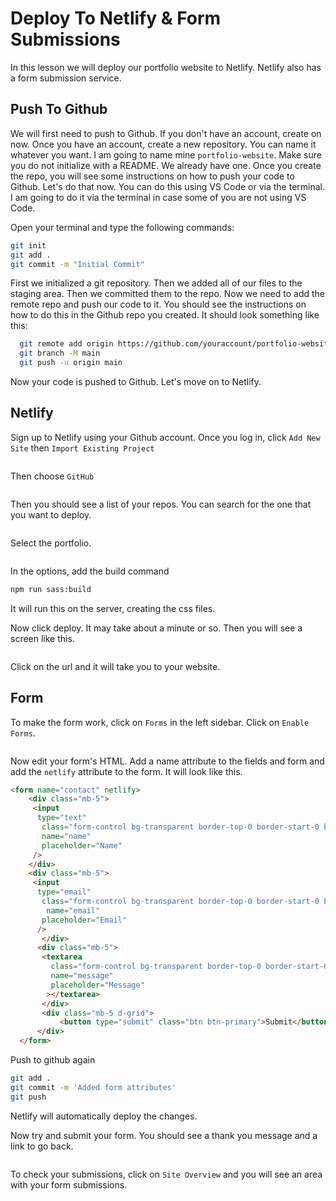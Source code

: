 # Deploy To Netlify & Form Submissions

In this lesson we will deploy our portfolio website to Netlify. Netlify also has a form submission service.

## Push To Github

We will first need to push to Github. If you don't have an account, create on now. Once you have an account, create a new repository. You can name it whatever you want. I am going to name mine `portfolio-website`. Make sure you do not initialize with a README. We already have one. Once you create the repo, you will see some instructions on how to push your code to Github. Let's do that now. You can do this using VS Code or via the terminal. I am going to do it via the terminal in case some of you are not using VS Code.

Open your terminal and type the following commands:

```bash
git init
git add .
git commit -m "Initial Commit"
```

First we initialized a git repository. Then we added all of our files to the staging area. Then we committed them to the repo. Now we need to add the remote repo and push our code to it. You should see the instructions on how to do this in the Github repo you created. It should look something like this:

```bash
  git remote add origin https://github.com/youraccount/portfolio-website.git   #(This will be your own repo/account)
  git branch -M main
  git push -u origin main
```

Now your code is pushed to Github. Let's move on to Netlify.

## Netlify

Sign up to Netlify using your Github account. Once you log in, click `Add New Site` then `Import Existing Project`

<img src="images/addnew.png" alt="" />

Then choose `GitHub`

<img src="images/connect.png" alt="" />

Then you should see a list of your repos. You can search for the one that you want to deploy.


<img src="images/repos.png" alt="" />

 Select the portfolio.

<img src="images/import.png" alt="" />

In the options, add the build command 

```bash
npm run sass:build
```


It will run this on the server, creating the css files.

Now click deploy. It may take about a minute or so. Then you will see a screen like this.

<img src="images/success.png" alt="" />

Click on the url and it will take you to your website.

## Form

To make the form work, click on `Forms` in the left sidebar. Click on `Enable Forms`.

<img src="images/enableforms.png" alt="" />

Now edit your form's HTML. Add a name attribute to the fields and form and add the `netlify` attribute to the form. It will look like this.

```html
<form name="contact" netlify>
    <div class="mb-5">
     <input
      type="text"
       class="form-control bg-transparent border-top-0 border-start-0 border-end-0 rounded-0 border-muted text-white"
       name="name"
       placeholder="Name"
     />
    </div>
    <div class="mb-5">
     <input
      type="email"
       class="form-control bg-transparent border-top-0 border-start-0 border-end-0 rounded-0 border-muted text-white"
        name="email"
       placeholder="Email"
      />
       </div>
      <div class="mb-5">
       <textarea
         class="form-control bg-transparent border-top-0 border-start-0 border-end-0 rounded-0 border-muted text-white"
         name="message"
         placeholder="Message"
        ></textarea>
       </div>
       <div class="mb-5 d-grid">
           <button type="submit" class="btn btn-primary">Submit</button>
      </div>
  </form>
```

Push to github again

```bash
git add .
git commit -m 'Added form attributes'
git push
```

Netlify will automatically deploy the changes.

Now try and submit your form. You should see a thank you message and a link to go back.

<img src="images/thankyou.png" alt="" />

To check your submissions, click on `Site Overview` and you will see an area with your form submissions.

<img src="images/submissions.png" alt="" />

